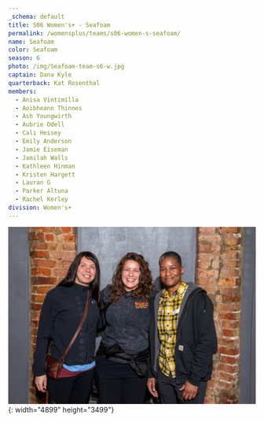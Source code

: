 ```yaml
---
_schema: default
title: S06 Women's+ - Seafoam
permalink: /womensplus/teams/s06-women-s-seafoam/
name: Seafoam
color: Seafoam
season: 6
photo: /img/Seafoam-team-s6-w.jpg
captain: Dana Kyle
quarterback: Kat Rosenthal
members:
  - Anisa Vintimilla
  - Aoibheann Thinnes
  - Ash Youngwirth
  - Aubrie Odell
  - Cali Heisey
  - Emily Anderson
  - Jamie Eiseman
  - Jamilah Walls
  - Kathleen Hinman
  - Kristen Hargett
  - Lauran G
  - Parker Altuna
  - Rachel Kerley
division: Women's+
---
```

![](/img/da2-7095.jpg){: width="4899" height="3499"}